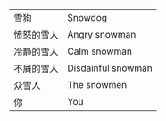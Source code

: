 |||
|---|---|
|雪狗|Snowdog|
|愤怒的雪人|Angry snowman|
|冷静的雪人|Calm snowman|
|不屑的雪人|Disdainful snowman|
|众雪人|The snowmen|
|你|You|
